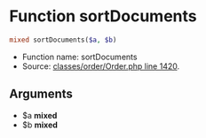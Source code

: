 Function sortDocuments
===========================





```php
mixed sortDocuments($a, $b)
```

* Function name: sortDocuments
* Source: [classes/order/Order.php line 1420](https://github.com/PrestaShop/PrestaShop/blob/1.5.0.2/classes/order/Order.php#L1420).

Arguments
---------

* $a **mixed**
* $b **mixed**

